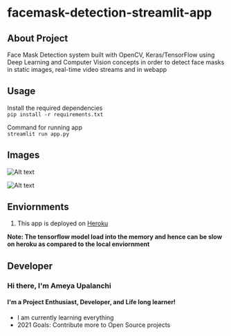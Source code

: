 # facemask-detection-streamlit-app

## About Project
Face Mask Detection system built with OpenCV, Keras/TensorFlow using Deep Learning and Computer Vision concepts in order to detect face masks in static images, real-time video streams and in webapp

## Usage
Install the required dependencies\
   ```pip install -r requirements.txt``` 
   
Command for running app\
	```streamlit run app.py```

## Images

![Alt text](https://raw.githubusercontent.com/chandrikadeb7/Face-Mask-Detection/master/Readme_images/1.PNG "Webapp")

![Alt text](https://raw.githubusercontent.com/chandrikadeb7/Face-Mask-Detection/master/Readme_images/2.PNG "Webapp")


## Enviornments

1. This app is deployed on [Heroku](https://face-mask--detection-app.herokuapp.com/)

 **Note: The tensorflow model load into the memory and hence can be slow on heroku as compared to the local enviornment**

## Developer

### Hi there, I'm Ameya Upalanchi 

#### I'm a Project Enthusiast, Developer, and Life long learner!

-  I am currently learning everything 
-  2021 Goals: Contribute more to Open Source projects

